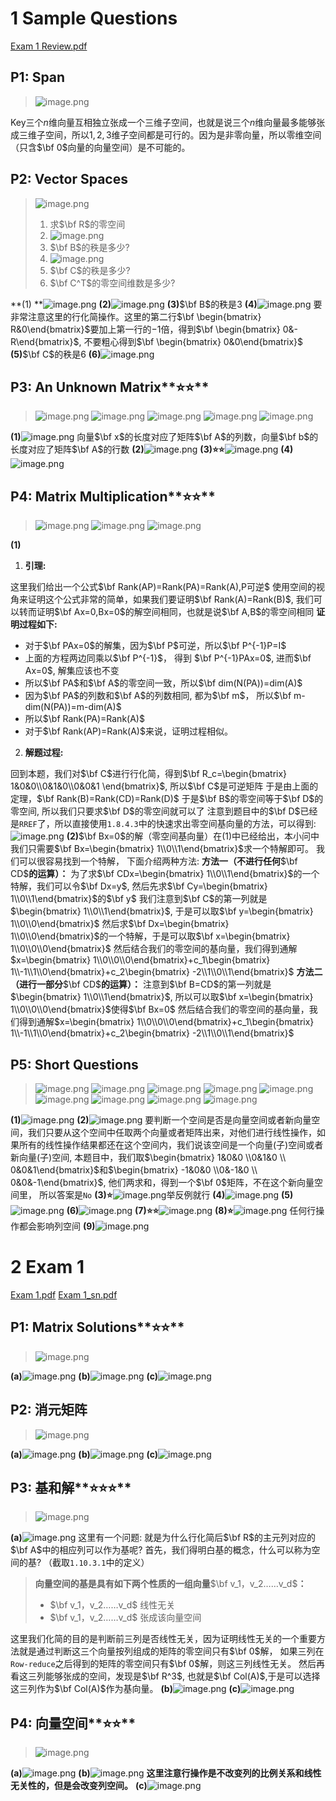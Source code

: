 # 1 Sample Questions
[Exam 1 Review.pdf](https://www.yuque.com/attachments/yuque/0/2022/pdf/12393765/1659080413041-0b6dbc8a-6f1f-4872-92c6-b01951182e06.pdf)
## P1: Span
> ![image.png](./Exam_1_Review_and_Exam_1.assets/20230302_2033362444.png)

Key三个$n$维向量互相独立张成一个三维子空间，也就是说三个$n$维向量最多能够张成三维子空间，所以$1,2,3$维子空间都是可行的。因为是非零向量，所以零维空间（只含$\bf 0$向量的向量空间）是不可能的。

## P2: Vector Spaces
> ![image.png](./Exam_1_Review_and_Exam_1.assets/20230302_2033364100.png)
> 1. 求$\bf R$的零空间
> 2. ![image.png](./Exam_1_Review_and_Exam_1.assets/20230302_2033364705.png)
> 3. $\bf B$的秩是多少?
> 4. ![image.png](./Exam_1_Review_and_Exam_1.assets/20230302_2033361228.png)
> 5. $\bf C$的秩是多少?
> 6. $\bf C^T$的零空间维数是多少?

**(1) **![image.png](./Exam_1_Review_and_Exam_1.assets/20230302_2033364486.png)
**(2)**![image.png](./Exam_1_Review_and_Exam_1.assets/20230302_2033363475.png)
**(3)**$\bf B$的秩是$3$
**(4)**![image.png](./Exam_1_Review_and_Exam_1.assets/20230302_2033363290.png)
要非常注意这里的行化简操作。这里的第二行$\bf \begin{bmatrix} R&0\end{bmatrix}$要加上第一行的$-1$倍，得到$\bf \begin{bmatrix} 0&-R\end{bmatrix}$, 不要粗心得到$\bf \begin{bmatrix} 0&0\end{bmatrix}$
**(5)**$\bf C$的秩是$6$
**(6)**![image.png](./Exam_1_Review_and_Exam_1.assets/20230302_2033368182.png)


## P3: An Unknown Matrix**⭐⭐**
> ![image.png](./Exam_1_Review_and_Exam_1.assets/20230302_2033364662.png)
> ![image.png](./Exam_1_Review_and_Exam_1.assets/20230302_2033379901.png)
> ![image.png](./Exam_1_Review_and_Exam_1.assets/20230302_2033372909.png)
> ![image.png](./Exam_1_Review_and_Exam_1.assets/20230302_2033378107.png)
> ![image.png](./Exam_1_Review_and_Exam_1.assets/20230302_2033376137.png)

**(1)**![image.png](./Exam_1_Review_and_Exam_1.assets/20230302_2033375916.png)
向量$\bf x$的长度对应了矩阵$\bf A$的列数，向量$\bf b$的长度对应了矩阵$\bf A$的行数
**(2)**![image.png](./Exam_1_Review_and_Exam_1.assets/20230302_2033374341.png)
**(3)⭐⭐**![image.png](./Exam_1_Review_and_Exam_1.assets/20230302_2033372460.png)
**(4)**![image.png](./Exam_1_Review_and_Exam_1.assets/20230302_2033377130.png)


## P4: Matrix Multiplication**⭐⭐**
> ![image.png](./Exam_1_Review_and_Exam_1.assets/20230302_2033377762.png)
> ![image.png](./Exam_1_Review_and_Exam_1.assets/20230302_2033388767.png)
> ![image.png](./Exam_1_Review_and_Exam_1.assets/20230302_2033384977.png)

**(1)**
1. **引理:**

这里我们给出一个公式$\bf Rank(AP)=Rank(PA)=Rank(A),P可逆$
使用空间的视角来证明这个公式非常的简单，如果我们要证明$\bf Rank(A)=Rank(B)$, 我们可以转而证明$\bf Ax=0,Bx=0$的解空间相同，也就是说$\bf A,B$的零空间相同
**证明过程如下:**

- 对于$\bf PAx=0$的解集，因为$\bf P$可逆，所以$\bf P^{-1}P=I$
- 上面的方程两边同乘以$\bf P^{-1}$， 得到 $\bf P^{-1}PAx=0$, 进而$\bf Ax=0$, 解集应该也不变
- 所以$\bf PA$和$\bf A$的零空间一致，所以$\bf dim(N(PA))=dim(A)$
- 因为$\bf PA$的列数和$\bf A$的列数相同, 都为$\bf m$， 所以$\bf m-dim(N(PA))=m-dim(A)$
- 所以$\bf Rank(PA)=Rank(A)$
- 对于$\bf Rank(AP)=Rank(A)$来说，证明过程相似。

2. **解题过程:**

回到本题，我们对$\bf C$进行行化简，得到$\bf R_c=\begin{bmatrix} 1&0&0\\0&1&0\\0&0&1 \end{bmatrix}$, 所以$\bf C$是可逆矩阵
于是由上面的定理，$\bf Rank(B)=Rank(CD)=Rank(D)$
于是$\bf B$的零空间等于$\bf D$的零空间, 所以我们只要求$\bf D$的零空间就可以了
注意到题目中的$\bf D$已经是`RREF`了，所以直接使用`1.8.4.3`中的快速求出零空间基向量的方法，可以得到: 
![image.png](./Exam_1_Review_and_Exam_1.assets/20230302_2033385073.png)
**(2)**$\bf Bx=0$的解（零空间基向量）在$(1)$中已经给出，本小问中我们只需要$\bf Bx=\begin{bmatrix} 1\\0\\1\end{bmatrix}$求一个特解即可。
我们可以很容易找到一个特解， 下面介绍两种方法:
**方法一（不进行任何**$\bf CD$**的运算）：**
为了求$\bf CDx=\begin{bmatrix} 1\\0\\1\end{bmatrix}$的一个特解，我们可以令$\bf Dx=y$, 然后先求$\bf Cy=\begin{bmatrix} 1\\0\\1\end{bmatrix}$的$\bf y$
我们注意到$\bf C$的第一列就是$\begin{bmatrix} 1\\0\\1\end{bmatrix}$, 于是可以取$\bf y=\begin{bmatrix} 1\\0\\0\end{bmatrix}$
然后求$\bf Dx=\begin{bmatrix} 1\\0\\0\end{bmatrix}$的一个特解，于是可以取$\bf x=\begin{bmatrix} 1\\0\\0\\0\end{bmatrix}$
然后结合我们的零空间的基向量，我们得到通解$x=\begin{bmatrix} 1\\0\\0\\0\end{bmatrix}+c_1\begin{bmatrix} 1\\-1\\1\\0\end{bmatrix}+c_2\begin{bmatrix} -2\\1\\0\\1\end{bmatrix}$
**方法二（进行一部分**$\bf CD$**的运算）：**
注意到$\bf B=CD$的第一列就是$\begin{bmatrix} 1\\0\\1\end{bmatrix}$, 所以可以取$\bf x=\begin{bmatrix} 1\\0\\0\\0\end{bmatrix}$使得$\bf Bx=0$
然后结合我们的零空间的基向量，我们得到通解$x=\begin{bmatrix} 1\\0\\0\\0\end{bmatrix}+c_1\begin{bmatrix} 1\\-1\\1\\0\end{bmatrix}+c_2\begin{bmatrix} -2\\1\\0\\1\end{bmatrix}$


## P5: Short Questions
> ![image.png](./Exam_1_Review_and_Exam_1.assets/20230302_2033383591.png)
> ![image.png](./Exam_1_Review_and_Exam_1.assets/20230302_2033389407.png)
> ![image.png](./Exam_1_Review_and_Exam_1.assets/20230302_2033382260.png)
> ![image.png](./Exam_1_Review_and_Exam_1.assets/20230302_2033385237.png)
> ![image.png](./Exam_1_Review_and_Exam_1.assets/20230302_2033381372.png)
> ![image.png](./Exam_1_Review_and_Exam_1.assets/20230302_2033394354.png)
> ![image.png](./Exam_1_Review_and_Exam_1.assets/20230302_2033395544.png)
> ![image.png](./Exam_1_Review_and_Exam_1.assets/20230302_2033399932.png)
> ![image.png](./Exam_1_Review_and_Exam_1.assets/20230302_2033392486.png)

**(1)**![image.png](./Exam_1_Review_and_Exam_1.assets/20230302_2033393658.png)
**(2)**![image.png](./Exam_1_Review_and_Exam_1.assets/20230302_2033394463.png)
要判断一个空间是否是向量空间或者新向量空间，我们只要从这个空间中任取两个向量或者矩阵出来，对他们进行线性操作，如果所有的线性操作结果都还在这个空间内，我们说该空间是一个向量(子)空间或者新向量(子)空间, 本题目中，我们取$\begin{bmatrix} 1&0&0 \\0&1&0 \\ 0&0&1\end{bmatrix}$和$\begin{bmatrix} -1&0&0 \\0&-1&0 \\ 0&0&-1\end{bmatrix}$, 他们两求和，得到一个$\bf 0$矩阵，不在这个新向量空间里， 所以答案是`No`
**(3)⭐**![image.png](./Exam_1_Review_and_Exam_1.assets/20230302_2033392377.png)举反例就行
**(4)**![image.png](./Exam_1_Review_and_Exam_1.assets/20230302_2033399831.png)
**(5)**![image.png](./Exam_1_Review_and_Exam_1.assets/20230302_2033392926.png)
**(6)**![image.png](./Exam_1_Review_and_Exam_1.assets/20230302_2033404692.png)
**(7)⭐⭐**![image.png](./Exam_1_Review_and_Exam_1.assets/20230302_2033409314.png)
**(8)⭐**![image.png](./Exam_1_Review_and_Exam_1.assets/20230302_2033401403.png)
任何行操作都会影响列空间
**(9)**![image.png](./Exam_1_Review_and_Exam_1.assets/20230302_2033409816.png)
# 2 Exam 1
[Exam 1.pdf](https://www.yuque.com/attachments/yuque/0/2022/pdf/12393765/1659084314976-22ad8050-f318-474d-8b99-0bf13257bd70.pdf)
[Exam 1_sn.pdf](https://www.yuque.com/attachments/yuque/0/2022/pdf/12393765/1659084502791-ada97395-4d14-43d2-a5d5-e883004eb005.pdf)

## P1: Matrix Solutions**⭐⭐**
> ![image.png](./Exam_1_Review_and_Exam_1.assets/20230302_2033405825.png)

**(a)**![image.png](./Exam_1_Review_and_Exam_1.assets/20230302_2033405758.png)
**(b)**![image.png](./Exam_1_Review_and_Exam_1.assets/20230302_2033406223.png)
**(c)**![image.png](./Exam_1_Review_and_Exam_1.assets/20230302_2033406860.png)

## P2:  消元矩阵
> ![image.png](./Exam_1_Review_and_Exam_1.assets/20230302_2033413564.png)

**(a)**![image.png](./Exam_1_Review_and_Exam_1.assets/20230302_2033419476.png)
**(b)**![image.png](./Exam_1_Review_and_Exam_1.assets/20230302_2033412016.png)
**(c)**![image.png](./Exam_1_Review_and_Exam_1.assets/20230302_2033419776.png)
## 
## P3: 基和解**⭐⭐⭐**
> ![image.png](./Exam_1_Review_and_Exam_1.assets/20230302_2033419693.png)

**(a)**![image.png](./Exam_1_Review_and_Exam_1.assets/20230302_2033412715.png)
这里有一个问题: 就是为什么行化简后$\bf R$的主元列对应的$\bf A$中的相应列可以作为基呢?
首先，我们得明白基的概念，什么可以称为空间的基? （截取`1.10.3.1`中的定义）
> **向量空间的基是具有如下两个性质的一组向量**$\bf v_1，v_2……v_d$**：**
> - $\bf v_1，v_2……v_d$ 线性无关
> - $\bf v_1，v_2……v_d$ 张成该向量空间

这里我们化简的目的是判断前三列是否线性无关，因为证明线性无关的一个重要方法就是通过判断这三个向量按列组成的矩阵的零空间只有$\bf 0$解， 如果三列在`Row-reduce`之后得到的矩阵的零空间只有$\bf 0$解，则这三列线性无关。
然后再看这三列能够张成的空间，发现是$\bf R^3$, 也就是$\bf Col(A)$,于是可以选择这三列作为$\bf Col(A)$作为基向量。
**(b)**![image.png](./Exam_1_Review_and_Exam_1.assets/20230302_2033414970.png)
**(c)**![image.png](./Exam_1_Review_and_Exam_1.assets/20230302_2033424370.png)

## P4: 向量空间**⭐⭐**
> ![image.png](./Exam_1_Review_and_Exam_1.assets/20230302_2033421911.png)

**(a)**![image.png](./Exam_1_Review_and_Exam_1.assets/20230302_2033426411.png)
**(b)**![image.png](./Exam_1_Review_and_Exam_1.assets/20230302_2033423279.png)
**这里注意行操作是不改变列的比例关系和线性无关性的，但是会改变列空间。**
**(c)**![image.png](./Exam_1_Review_and_Exam_1.assets/20230302_2033423571.png)
